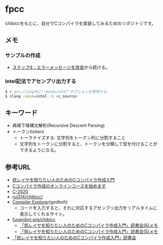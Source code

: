 # fpcc
chibiccをもとに、自分でCコンパイラを実装してみるためのリポジトリです。

## メモ

### サンプルの作成

 * [ステップ4：エラーメッセージを改良](https://www.sigbus.info/compilerbook#%E3%82%B9%E3%83%86%E3%83%83%E3%83%974%E3%82%A8%E3%83%A9%E3%83%BC%E3%83%A1%E3%83%83%E3%82%BB%E3%83%BC%E3%82%B8%E3%82%92%E6%94%B9%E8%89%AF)から続ける。

### Intel記法でアセンブリ出力する

```sh
$ # gcc,clang共に"-masm=intel"オプションを使用する。
$ clang -masm=intel -S <c_source>
```

## キーワード

 * 再帰下降構文解析(Recursive Descent Parsing)
 * トークン(token)
   * トークナイズする: 文字列をトークン列に分割すること
   * 文字列をトークンに分割すると、トークンを分類して型を付けることができるようになる。

## 参考URL

 * [低レイヤを知りたい人のためのCコンパイラ作成入門](https://www.sigbus.info/compilerbook)
 * [Cコンパイラ作成のオンラインコースを始めます](https://rui314.github.io/course2020)
 * [C-2020](https://c-2020.slack.com)
 * [rui314/chibicc/](https://github.com/rui314/chibicc/)
 * [Compiler Explorer](https://godbolt.org/)(godbolt)
   * コードを入力すると、それに対応するアセンブリ出力をリアルタイムに表示してくれるサイト。
 * [furandon-pig/chibicc](https://github.com/furandon-pig/chibicc)
   * [「低レイヤを知りたい人のためのCコンパイラ作成入門」読書会(6)メモ](https://github.com/furandon-pig/chibicc/issues/3)
   * [「低レイヤを知りたい人のためのCコンパイラ作成入門」読書会(5)メモ](https://github.com/furandon-pig/chibicc/issues/1)
 * [「低レイヤを知りたい人のためのCコンパイラ作成入門」読書会](https://c-compiler.connpass.com/)


